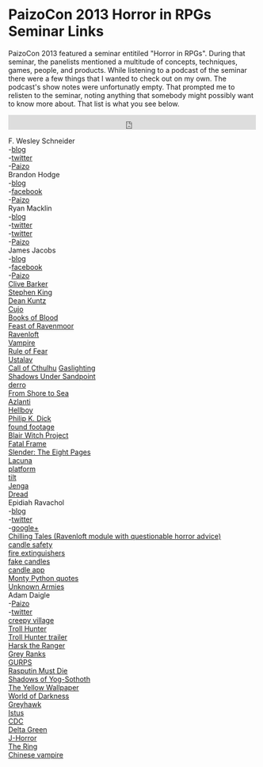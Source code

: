 
PaizoCon 2013 Horror in RPGs Seminar Links
==========================================

PaizoCon 2013 featured a seminar entitiled "Horror in RPGs". During that seminar, the panelists mentioned a multitude of concepts, techniques, games, people, and products. While listening to a podcast of the seminar there were a few things that I wanted to check out on my own. The podcast's show notes were unfortunatly empty. That prompted me to relisten to the seminar, noting anything that somebody might possibly want to know more about. That list is what you see below.

<iframe src="https://archive.org/embed/know_direction_podcast_archive-20140220/paizocon2013special014-horror.mp3" width="500" height="30" frameborder="0" webkitallowfullscreen="true" mozallowfullscreen="true" allowfullscreen></iframe>

F. Wesley Schneider  
-[blog](http://www.wesschneider.com/blog/)  
-[twitter](https://twitter.com/FWesSchneider)  
-[Paizo](http://paizo.com/people/FWesleySchneider)  
Brandon Hodge  
-[blog](http://mysteriousplanchette.com/)  
-[facebook](https://www.facebook.com/brandon.hodge?fref=ts)  
-[Paizo](http://paizo.com/people/BrandonHodge73xmh)  
Ryan Macklin  
-[blog](http://ryanmacklin.com/)  
-[twitter](https://twitter.com/RyanMacklin)  
-[twitter](https://twitter.com/NightMacklin)  
-[Paizo](http://paizo.com/people/RyanMacklin/profile)  
James Jacobs  
-[blog](http://bigfootcountryblog.blogspot.com/)  
-[facebook](https://www.facebook.com/james.jacobs.357?fref=ts)  
-[Paizo](http://paizo.com/people/JamesJacobs)  
[Clive Barker](http://en.wikipedia.org/wiki/Clive_Barker)  
[Stephen King](http://en.wikipedia.org/wiki/Stephen_king)  
[Dean Kuntz](http://en.wikipedia.org/wiki/Dean_kuntz)  
[Cujo](http://en.wikipedia.org/wiki/Cujo)  
[Books of Blood](http://en.wikipedia.org/wiki/Books_of_blood)  
[Feast of Ravenmoor](http://paizo.com/products/btpy8mw2)  
[Ravenloft](http://en.wikipedia.org/wiki/Ravenloft)  
[Vampire](http://en.wikipedia.org/wiki/Vampire:_The_Masquerade)  
[Rule of Fear](http://paizo.com/products/btpy8j5u)  
[Ustalav](http://pathfinderwiki.com/wiki/Ustalav)  
[Call of Cthulhu](http://en.wikipedia.org/wiki/Call_of_Cthulhu_(role-playing_game))  
[Gaslighting](http://en.wikipedia.org/wiki/Gaslighting)  
[Shadows Under Sandpoint](http://paizo.com/threads/rzs2jepq)  
[derro](http://pathfinderwiki.com/wiki/Derro)  
[From Shore to Sea](http://paizo.com/products/btpy8evj)  
[Azlanti](http://pathfinderwiki.com/wiki/Azlant)  
[Hellboy](http://en.wikipedia.org/wiki/Hellboy)  
[Philip K. Dick](http://en.wikipedia.org/wiki/Philip_K._Dick)  
[found footage](http://en.wikipedia.org/wiki/Found_footage_(genre))  
[Blair Witch Project](http://en.wikipedia.org/wiki/The_Blair_Witch_Project)  
[Fatal Frame](http://en.wikipedia.org/wiki/Fatal_Frame)  
[Slender: The Eight Pages](http://en.wikipedia.org/wiki/Slender:_The_Eight_Pages)  
[Lacuna](http://www.memento-mori.com/lacuna/)  
[platform](http://improvencyclopedia.org/glossary/Platform.html)  
[tilt](http://improvencyclopedia.org/glossary/Tilts.html)  
[Jenga](http://en.wikipedia.org/wiki/Jenga)  
[Dread](http://www.tiltingatwindmills.net/dread/index.html)  
Epidiah Ravachol  
-[blog](http://dig1000holes.wordpress.com/)  
-[twitter](https://twitter.com/epidiah)  
-[google+](https://plus.google.com/116481777618588720839/posts)  
[Chilling Tales (Ravenloft module with questionable horror advice)](http://www.amazon.com/gp/product/078690142X/ref=as_li_ss_tl?ie=UTF8&camp=1789&creative=390957&creativeASIN=078690142X&linkCode=as2&tag=pathfwiki-20)  
[candle safety](http://www.candles.org/safety_rules.html)  
[fire extinguishers](http://www.amazon.com/s/?_encoding=UTF8&camp=1789&creative=390957&field-keywords=fire%20extinguisher&linkCode=ur2&rh=i%3Aaps%2Ck%3Afire%20extinguisher&sprefix=fire%20ex%2Caps%2C268&tag=pathfwiki-20&url=search-alias%3Daps)  
[fake candles](http://www.amazon.com/s/?_encoding=UTF8&camp=1789&creative=390957&field-keywords=fake%20candles&linkCode=ur2&rh=i%3Aaps%2Ck%3Afake%20candles&sprefix=fake%20can%2Caps%2C201&tag=pathfwiki-20&url=search-alias%3Daps)  
[candle app](https://itunes.apple.com/ca/app/virtual-candle-free/id495099731?mt=8)  
[Monty Python quotes](http://www.kirupa.com/forum/showthread.php?1856-Monty-Python-Quotes!)  
[Unknown Armies](http://en.wikipedia.org/wiki/Unknown_Armies)  
Adam Daigle  
-[Paizo](http://paizo.com/people/AdamDaigle)  
-[twitter](https://twitter.com/Daigle)  
[creepy village](http://goo.gl/UsWgRo)  
[Troll Hunter](http://www.imdb.com/title/tt1740707/)  
[Troll Hunter trailer](http://www.youtube.com/watch?v=r9dgeYkYOZA)  
[Harsk the Ranger](http://pathfinderwiki.com/wiki/Harsk)  
[Grey Ranks](http://www.bullypulpitgames.com/games/grey-ranks/)  
[GURPS](http://www.sjgames.com/gurps/)  
[Rasputin Must Die](http://paizo.com/products/btpy8yv5)  
[Shadows of Yog-Sothoth](http://www.yog-sothoth.com/wiki/index.php/Shadows_of_Yog-Sothoth_(Supplement))  
[The Yellow Wallpaper](http://en.wikisource.org/wiki/The_Yellow_Wall_Paper)  
[World of Darkness](https://en.wikipedia.org/wiki/World_of_Darkness)  
[Greyhawk](http://en.wikipedia.org/wiki/Greyhawk)  
[Istus](http://www.canonfire.com/wiki/index.php?title=Istus "Istus")  
[CDC](http://www.cdc.gov)  
[Delta Green](http://en.wikipedia.org/wiki/Delta_Green)  
[J-Horror](http://en.wikipedia.org/wiki/J_horror)  
[The Ring](http://www.imdb.com/title/tt0298130/)  
[Chinese vampire](https://en.wikipedia.org/wiki/Jiangshi)  